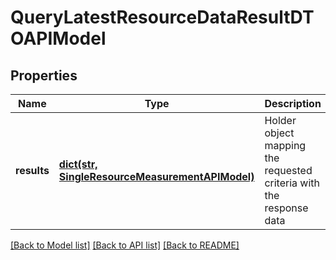 # QueryLatestResourceDataResultDTOAPIModel

## Properties
Name | Type | Description | Notes
------------ | ------------- | ------------- | -------------
**results** | [**dict(str, SingleResourceMeasurementAPIModel)**](SingleResourceMeasurementAPIModel.md) | Holder object mapping the requested criteria with the response data | [optional] 

[[Back to Model list]](../README.md#documentation-for-models) [[Back to API list]](../README.md#documentation-for-api-endpoints) [[Back to README]](../README.md)


